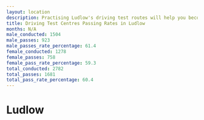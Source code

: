 ```yaml
---
layout: location
description: Practising Ludlow's driving test routes will help you become more confident in your gear-changing abilities.
title: Driving Test Centres Passing Rates in Ludlow
months: N/A
male_conducted: 1504
male_passes: 923
male_passes_rate_percentage: 61.4
female_conducted: 1278
female_passes: 758
female_pass_rate_percentage: 59.3
total_conducted: 2782
total_passes: 1681
total_pass_rate_percentage: 60.4
---
```


# Ludlow
